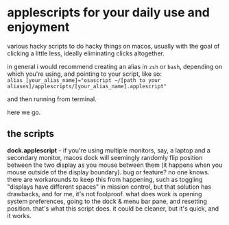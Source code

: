 # applescripts for your daily use and enjoyment

various hacky scripts to do hacky things on macos, usually with the goal of clicking a little less, ideally eliminating clicks altogether.

in general i would recommend creating an alias in `zsh` or `bash`, depending on which you're using, and pointing to your script, like so:<br>
`alias [your_alias_name]="osascript ~/[path to your aliases]/applescripts/[your_alias_name].applescript"`

and then running from terminal.

here we go.

## the scripts

**dock.applescript** - if you're using multiple monitors, say, a laptop and a secondary monitor, macos dock will seemingly randomly flip position between the two display as you mouse between them (it happens when you mouse outside of the display boundary). bug or feature? no one knows. there are workarounds to keep this from happening, such as toggling "displays have different spaces" in mission control, but that solution has drawbacks, and for me, it's not foolproof. what does work is opening system preferences, going to the dock & menu bar pane, and resetting position. that's what this script does. it could be cleaner, but it's quick, and it works. 
